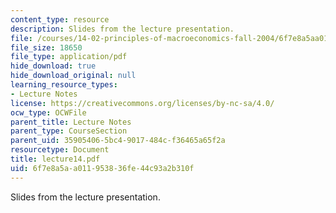 ```yaml
---
content_type: resource
description: Slides from the lecture presentation.
file: /courses/14-02-principles-of-macroeconomics-fall-2004/6f7e8a5aa011953836fe44c93a2b310f_lecture14.pdf
file_size: 18650
file_type: application/pdf
hide_download: true
hide_download_original: null
learning_resource_types:
- Lecture Notes
license: https://creativecommons.org/licenses/by-nc-sa/4.0/
ocw_type: OCWFile
parent_title: Lecture Notes
parent_type: CourseSection
parent_uid: 35905406-5bc4-9017-484c-f36465a65f2a
resourcetype: Document
title: lecture14.pdf
uid: 6f7e8a5a-a011-9538-36fe-44c93a2b310f
---
```

Slides from the lecture presentation.
